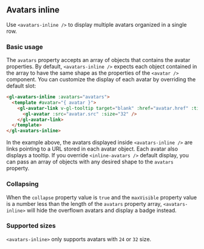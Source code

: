 ## Avatars inline

Use `<avatars-inline />` to display multiple avatars organized in a single row.

### Basic usage

The `avatars` property accepts an array of objects that contains the avatar properties. By default,
`<avatars-inline />` expects each object contained in the array to have the same shape as the
properties of the  `<avatar />` component. You can customize the display of each avatar by
overriding the default slot:

```html
<gl-avatars-inline :avatars="avatars">
  <template #avatar="{ avatar }">
    <gl-avatar-link v-gl-tooltip target="blank" :href="avatar.href" :title="avatar.tooltip">
      <gl-avatar :src="avatar.src" :size="32" />
    </gl-avatar-link>
  </template>
</gl-avatars-inline>
```

In the example above, the avatars displayed inside `<avatars-inline />` are links pointing to a URL
stored in each avatar object. Each avatar also displays a tooltip. If you override
`<inline-avatars />` default display, you can pass an array of objects with any desired shape to
the `avatars` property.

### Collapsing

When the `collapse` property value is `true` and the `maxVisible` property value is a number less
than the length of the `avatars` property array, `<avatars-inline>` will hide the overflown avatars
and display a badge instead.

### Supported sizes

`<avatars-inline>` only supports avatars with `24` or `32` size.
